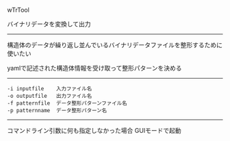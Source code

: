 wTrTool

バイナリデータを変換して出力

------------

構造体のデータが繰り返し並んでいるバイナリデータファイルを整形するために使いたい

yamlで記述された構造体情報を受け取って整形パターンを決める

------------

    -i inputfile	入力ファイル名 
    -o outputfile	出力ファイル名 
    -f patternfile	データ整形パターンファイル名
    -p patternname	データ整形パターン名

------------

コマンドライン引数に何も指定しなかった場合 GUIモードで起動
